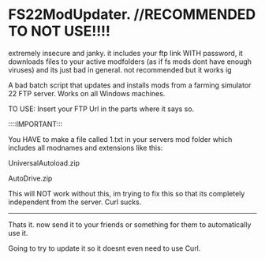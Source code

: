 # FS22ModUpdater. //RECOMMENDED TO NOT USE!!!!
extremely insecure and janky. it includes your ftp link WITH password, it downloads files to your active modfolders (as if fs mods dont have enough viruses) and its just bad in general. not recommended but it works ig

A bad batch script that updates and installs mods from a farming simulator 22 FTP server. Works on all Windows machines.

TO USE:
Insert your FTP Url in the parts where it says so.


::::IMPORTANT:::

You HAVE to make a file called 1.txt in your servers mod folder which includes all modnames and extensions like this:

UniversalAutoload.zip

AutoDrive.zip

This will NOT work without this, im trying to fix this so that its completely independent from the server. Curl sucks.

---------------
Thats it. now send it to your friends or something for them to automatically use it.

Going to try to update it so it doesnt even need to use Curl.
